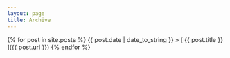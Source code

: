 ```yaml
---
layout: page
title: Archive
---
```

{% for post in site.posts %}
  {{ post.date | date_to_string }} &raquo; [ {{ post.title }} ]({{ post.url }})
{% endfor %}
